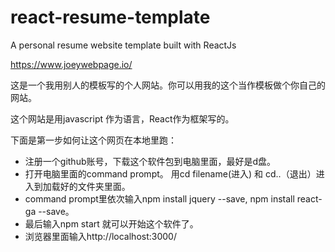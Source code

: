 # react-resume-template
A personal resume website template built with ReactJs

https://www.joeywebpage.io/

这是一个我用别人的模板写的个人网站。你可以用我的这个当作模板做个你自己的网站。

这个网站是用javascript 作为语言，React作为框架写的。

下面是第一步如何让这个网页在本地里跑：

* 注册一个github账号，下载这个软件包到电脑里面，最好是d盘。
* 打开电脑里面的command prompt。 用cd filename(进入) 和 cd..（退出）进入到加载好的文件夹里面。
* command prompt里依次输入npm install jquery --save, npm install react-ga --save。
* 最后输入npm start 就可以开始这个软件了。
* 浏览器里面输入http://localhost:3000/
